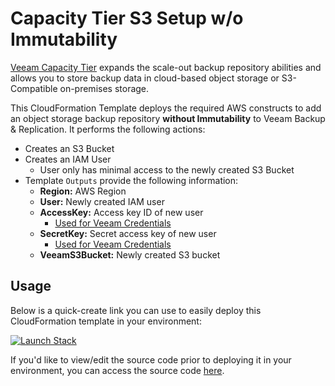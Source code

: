 # Capacity Tier S3 Setup w/o Immutability

[Veeam Capacity Tier](https://helpcenter.veeam.com/docs/backup/vsphere/capacity_tier.html) expands the scale-out backup repository abilities and allows you to store backup data in cloud-based object storage or S3-Compatible on-premises storage.

This CloudFormation Template deploys the required AWS constructs to add an object storage backup repository **without Immutability** to Veeam Backup & Replication. It performs the following actions:

* Creates an S3 Bucket
* Creates an IAM User
  * User only has minimal access to the newly created S3 Bucket
* Template `Outputs` provide the following information:
  * **Region:** AWS Region
  * **User:** Newly created IAM user
  * **AccessKey:** Access key ID of new user
    * [Used for Veeam Credentials](https://helpcenter.veeam.com/docs/backup/vsphere/amazon_repository_account.html)
  * **SecretKey:** Secret access key of new user
    * [Used for Veeam Credentials](https://helpcenter.veeam.com/docs/backup/vsphere/amazon_repository_account.html)
  * **VeeamS3Bucket:** Newly created S3 bucket

## Usage

Below is a quick-create link you can use to easily deploy this CloudFormation template in your environment:

[![Launch Stack](https://s3.amazonaws.com/cloudformation-examples/cloudformation-launch-stack.png)](https://console.aws.amazon.com/cloudformation/home#/stacks/create/review?templateURL=https://veeamhub-public.s3.amazonaws.com/veeam-aws-cloudformation/veeam-backup-and-replication/capacity-tier-s3-standard/cf-veeam-s3-standard.yaml&stackName=veeam-s3-standard)

If you'd like to view/edit the source code prior to deploying it in your environment, you can access the source code [here](cf-veeam-s3-standard.yaml).

